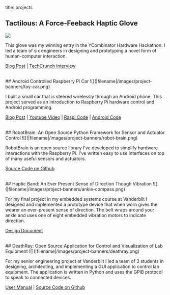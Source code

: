 title: projects


## Tactilous: A Force-Feeback Haptic Glove
![](|filename|/images/project-banners/glove.png)

This glove was my winning entry in the YCombinator Hardware Hackathon. I led a
team of six engineers in designing and prototyping a novel form of
human-computer interaction.

[Blog Post](http://jack.minardi.org/raspberry_pi/ycombinator-hardware-hackathon/) | 
[TechCrunch Interview](http://techcrunch.com/2013/02/26/y-combinator-hardware-hackathon-winner/)

<br>
## Android Controlled Raspberry Pi Car
![](|filename|/images/project-banners/toy-car.png)

I built a small car that is steered wirelessly through an Android phone. This
project served as an introduction to Raspberry Pi hardware control and Android
programming.

[Blog Post](http://jack.minardi.org/raspberry_pi/android-controlled-toy-car/) | 
[Youtube Video](http://www.youtube.com/watch?v=tfuv-B1X3ck) | 
[Raspi Code](https://github.com/jminardi/RobotBrain/tree/master/robot_brain/servers/car_server) | 
[Android Code](https://github.com/jminardi/RobotBrain-Controller) 

<br>
## RobotBrain: An Open Source Python Framework for Sensor and Actuator Control
![](|filename|/images/project-banners/robot-brain.png)

RobotBrain is an open source library I've developed to simplify hardware
interactions with the Raspberry Pi. I've written easy to use interfaces on top
of many useful sensors and actuators.

[Source Code on Github](https://github.com/jminardi/RobotBrain)

<br>
## Haptic Band: An Ever Present Sense of Direction Though Vibration
![](|filename|/images/project-banners/ankle-compass.png)

For my final project in my embedded systems course at Vanderbilt I designed and
implemented a prototype device that when worn gives the wearer an ever-present
sense of direction. The belt wraps around your ankle and uses one of eight
embedded vibration motors to indicate direction.

[Design Document](https://docs.google.com/document/d/1qMBAufUWpOnR9ypmb9BtiDNv9vDqjaaMs71tNrSXbYw/edit?usp=sharing)

<br>
## DeathRay: Open Source Application for Control and Visualization of Lab Equipment
![](|filename|/images/project-banners/deathray.png)

For my senior engineering project at Vanderbilt I led a team of 3 students in
designing, architecting, and implementing a GUI application to control lab
equipment. The application is written in Python and uses the GPIB protocol
to speak to connected devices.

[User Manual](https://docs.google.com/document/d/1kg5wJdknBfDmsChQm21M0YixJUADCXA77fm7M8746rk/edit?usp=sharing) | 
[Source Code on Github](https://github.com/doctoboggan/DeathRay)
